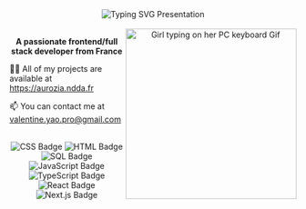 <div align="center">
  <img src="https://readme-typing-svg.demolab.com?font=Fira+Code&size=30&pause=1000&color=FFF2CD&center=true&repeat=false&random=false&width=530&height=55&lines=%F0%9F%91%8B+Hello%2C+I+am+Valentine+%F0%9F%91%8B" alt="Typing SVG Presentation" align="center" />
  <br /><br />
  <img src="https://i.pinimg.com/originals/f0/f0/d9/f0f0d932d6e39c7af5aa305cbd8da735.gif" alt="Girl typing on her PC keyboard Gif" style="width: 300px;" align="right" />
  <p align="center"><strong>A passionate frontend/full stack developer from France</strong></p>
  <p align="left">👨‍💻 All of my projects are available at <a href="https://aurozia.ndda.fr/">https://aurozia.ndda.fr</a></p>
  <p align="left">📫 You can contact me at <a href="mailto:valentine.yao.pro@gmail.com">valentine.yao.pro@gmail.com</a></p>
  <br />
  <section>
    <img src="https://img.shields.io/badge/CSS-1572B6?style=for-the-badge&logo=css3&logoColor=white" alt="CSS Badge"/> 
    <img src="https://img.shields.io/badge/HTML-E34F26?style=for-the-badge&logo=html5&logoColor=white" alt="HTML Badge" /badge/CSS-1572B6?style=for-the-badge&logo=css3&logoColor=white" alt="CSS Badge"/>
    <img src="https://img.shields.io/badge/SQL-4479A1?style=for-the-badge&logo=mysql&logoColor=white" alt="SQL Badge" /badge/CSS-1572B6?style=for-the-badge&logo=css3&logoColor=white" alt="CSS Badge"/>
  </section>
  <section>
    <img src="https://img.shields.io/badge/JavaScript-F7DF1E?style=for-the-badge&logo=javascript&logoColor=black" alt="JavaScript Badge" /badge/CSS-1572B6?style=for-the-badge&logo=css3&logoColor=white" alt="CSS Badge"/>
    <img src="https://img.shields.io/badge/TypeScript-3178C6?style=for-the-badge&logo=typescript&logoColor=white" alt="TypeScript Badge" /badge/CSS-1572B6?style=for-the-badge&logo=css3&logoColor=white" alt="CSS Badge"/>
  </section>
  <section>
    <img src="https://img.shields.io/badge/React-61DAFB?style=for-the-badge&logo=react&logoColor=white" alt="React Badge" /badge/CSS-1572B6?style=for-the-badge&logo=css3&logoColor=white" alt="CSS Badge"/>
    <img src="https://img.shields.io/badge/Next.js-000000?style=for-the-badge&logo=next.js&logoColor=white" alt="Next.js Badge" /badge/CSS-1572B6?style=for-the-badge&logo=css3&logoColor=white" alt="CSS Badge"/>
  </section>
</div>
